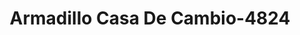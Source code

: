 ---
f_zip-code: 96021
f_state-code: CA
title: Armadillo Casa De Cambio-4824
f_phone: 530-824-9101
f_city-only: Corning
f_address: 1806 Solano Street Suite 3 Corning
f_location-unique-id: '4824'
slug: armadillo-casa-de-cambio-4824
updated-on: '2024-05-30T13:46:58.046Z'
created-on: '2024-05-30T13:36:59.803Z'
published-on: '2024-05-30T13:54:32.469Z'
f_city-state: cms/city/corning-ca.md
f_company: cms/company/armadillo-casa-de-cambio.md
f_state: cms/state/california.md
layout: '[payday-loan].html'
tags: payday-loan
---